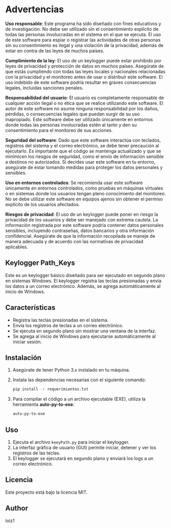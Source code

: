 # Advertencias

**Uso responsable**: Este programa ha sido diseñado con fines educativos y de investigación. No debe ser utilizado sin el consentimiento explícito de todas las personas involucradas en el sistema en el que se ejecuta. El uso de este software para espiar o registrar las actividades de otras personas sin su consentimiento es ilegal y una violación de la privacidad, además de estar en contra de las leyes de muchos países.

**Cumplimiento de la ley**: El uso de un keylogger puede estar prohibido por leyes de privacidad y protección de datos en muchos países. Asegúrate de que estás cumpliendo con todas las leyes locales y nacionales relacionadas con la privacidad y el monitoreo antes de usar o distribuir este software. El uso indebido de este software podría resultar en graves consecuencias legales, incluidas sanciones penales.

**Responsabilidad del usuario**: El usuario es completamente responsable de cualquier acción ilegal o no ética que se realice utilizando este software. El autor de este software no asume ninguna responsabilidad por los daños, pérdidas, o consecuencias legales que puedan surgir de su uso inapropiado. Este software debe ser utilizado únicamente en entornos donde todas las personas involucradas estén al tanto y den su consentimiento para el monitoreo de sus acciones.

**Seguridad del software**: Dado que este software interactúa con teclados, registros del sistema y el correo electrónico, se debe tener precaución al ejecutarlo. Es importante que el código se mantenga actualizado y que se minimicen los riesgos de seguridad, como el envío de información sensible a destinos no autorizados. Si decides usar este software en tu entorno, asegúrate de estar tomando medidas para proteger los datos personales y sensibles.

**Uso en entornos controlados**: Se recomienda usar este software únicamente en entornos controlados, como pruebas en máquinas virtuales o en sistemas donde los usuarios tengan pleno conocimiento del monitoreo. No se debe utilizar este software en equipos ajenos sin obtener el permiso explícito de los usuarios afectados.

**Riesgos de privacidad**: El uso de un keylogger puede poner en riesgo la privacidad de los usuarios y debe ser manejado con extrema cautela. La información registrada por este software podría contener datos personales sensibles, incluyendo contraseñas, datos bancarios y otra información confidencial. Asegúrate de que la información recopilada se maneje de manera adecuada y de acuerdo con las normativas de privacidad aplicables.

## Keylogger Path_Keys

Este es un keylogger básico diseñado para ser ejecutado en segundo plano en sistemas Windows. El keylogger registra las teclas presionadas y envía los datos a un correo electrónico. Además, se agrega automáticamente al inicio de Windows.

## Características

- Registra las teclas presionadas en el sistema.
- Envía los registros de teclas a un correo electrónico.
- Se ejecuta en segundo plano sin mostrar una ventana de la interfaz.
- Se agrega al inicio de Windows para ejecutarse automáticamente al iniciar sesión.

## Instalación

1. Asegúrate de tener Python 3.x instalado en tu máquina.
2. Instala las dependencias necesarias con el siguiente comando:

   ```bash
   pip install -r requerimientos.txt
   ```

3. Para compilar el código a un archivo ejecutable (EXE), utiliza la herramienta **auto-py-to-exe**:

   ```bash
   auto-py-to-exe
   ```

## Uso

1. Ejecuta el archivo `keeyPath.py` para iniciar el keylogger.
2. La interfaz gráfica de usuario (GUI) permite iniciar, detener y ver los registros de las teclas.
3. El keylogger se ejecutará en segundo plano y enviará los logs a un correo electrónico.

## Licencia

Este proyecto está bajo la licencia MIT.


## Author

loiz1